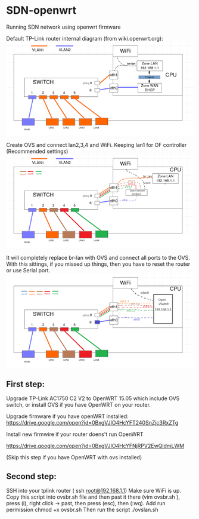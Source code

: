 # SDN-openwrt
Running SDN network using openwrt firmware


Default TP-Link router internal diagram (from wiki.openwrt.org):
![alt text](./img/defaultConf.png "TP-Link AC1750 default layout")

Create OVS and connect lan2,3,4 and WiFi. Keeping lan1 for OF controller (Recommended settings)
![alt text](./img/withoutSerial_.png "OVS bridge with one port for controller/management")


It will completely replace br-lan with OVS and connect all ports to the OVS. 
With this sittings, if you missed up things, then you have to reset the router or use Serial port.
![alt text](./img/withSerial.png "OVS bridge completely replance br-lan")

## First step:
Upgrade TP-Link AC1750 C2 V2 to OpenWRT 15.05 which include OVS switch, or install OVS if you have OpenWRT on your router.

Upgrade firmware if you have openWRT installed:
https://drive.google.com/open?id=0BxgVJIO4HcYFT240SnZjc3RxZTg

Install new firmwire if your router doens't run OpenWRT

https://drive.google.com/open?id=0BxgVJIO4HcYFNjRPV2EwQldmLWM

(Skip this step if you have OpenWRT with ovs installed)

## Second step:
SSH into your tplink router ( ssh root@192.168.1.1)
Make sure WiFi is up.
Copy this script into ovsbr.sh file and then past it there  (vim ovsbr.sh ), press (i), right click -> past, then press (esc), then (:wq).
Add run permission chmod +x ovsbr.sh 
Then run the script
./ovslan.sh 
